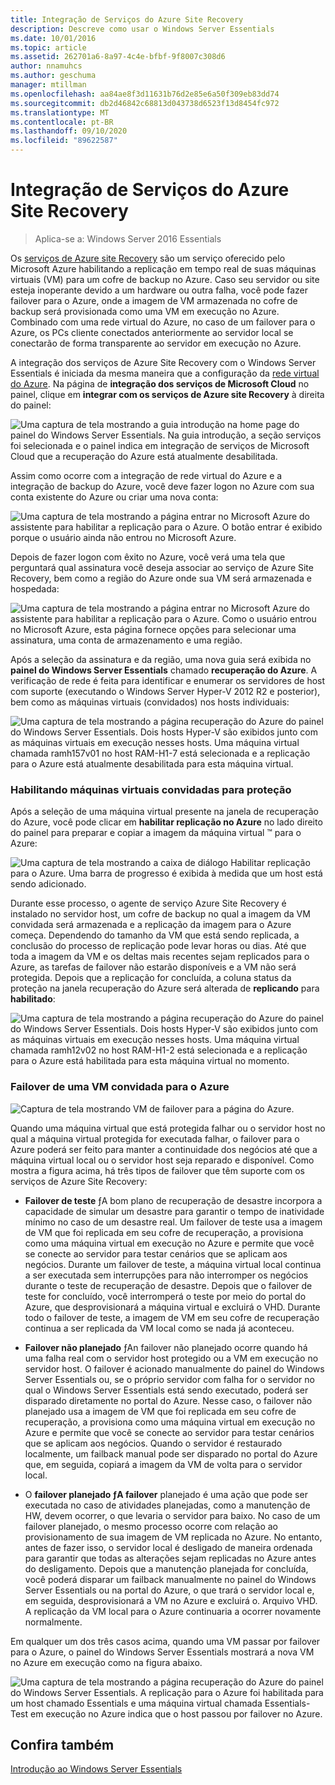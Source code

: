 ```yaml
---
title: Integração de Serviços do Azure Site Recovery
description: Descreve como usar o Windows Server Essentials
ms.date: 10/01/2016
ms.topic: article
ms.assetid: 262701a6-8a97-4c4e-bfbf-9f8007c308d6
author: nnamuhcs
ms.author: geschuma
manager: mtillman
ms.openlocfilehash: aa84ae8f3d11631b76d2e85e6a50f309eb83dd74
ms.sourcegitcommit: db2d46842c68813d043738d6523f13d8454fc972
ms.translationtype: MT
ms.contentlocale: pt-BR
ms.lasthandoff: 09/10/2020
ms.locfileid: "89622587"
---
```

# <a name="azure-site-recovery-services-integration"></a>Integração de Serviços do Azure Site Recovery

>Aplica-se a: Windows Server 2016 Essentials

Os [serviços de Azure site Recovery](/azure/site-recovery/) são um serviço oferecido pelo Microsoft Azure habilitando a replicação em tempo real de suas máquinas virtuais (VM) para um cofre de backup no Azure. Caso seu servidor ou site esteja inoperante devido a um hardware ou outra falha, você pode fazer failover para o Azure, onde a imagem de VM armazenada no cofre de backup será provisionada como uma VM em execução no Azure. Combinado com uma rede virtual do Azure, no caso de um failover para o Azure, os PCs cliente conectados anteriormente ao servidor local se conectarão de forma transparente ao servidor em execução no Azure.

A integração dos serviços de Azure Site Recovery com o Windows Server Essentials é iniciada da mesma maneira que a configuração da [rede virtual do Azure](azure-virtual-network-integration.md). Na página de **integração dos serviços de Microsoft Cloud** no painel, clique em **integrar com os serviços de Azure site Recovery** à direita do painel:

![Uma captura de tela mostrando a guia introdução na home page do painel do Windows Server Essentials. Na guia introdução, a seção serviços foi selecionada e o painel indica em integração de serviços de Microsoft Cloud que a recuperação do Azure está atualmente desabilitada.](media/azure-site-recovery-1.PNG)

Assim como ocorre com a integração de rede virtual do Azure e a integração de backup do Azure, você deve fazer logon no Azure com sua conta existente do Azure ou criar uma nova conta:

![Uma captura de tela mostrando a página entrar no Microsoft Azure do assistente para habilitar a replicação para o Azure. O botão entrar é exibido porque o usuário ainda não entrou no Microsoft Azure.](media/azure-site-recovery-2.PNG)

Depois de fazer logon com êxito no Azure, você verá uma tela que perguntará qual assinatura você deseja associar ao serviço de Azure Site Recovery, bem como a região do Azure onde sua VM será armazenada e hospedada:

![Uma captura de tela mostrando a página entrar no Microsoft Azure do assistente para habilitar a replicação para o Azure. Como o usuário entrou no Microsoft Azure, esta página fornece opções para selecionar uma assinatura, uma conta de armazenamento e uma região.](media/azure-site-recovery-3.PNG)

Após a seleção da assinatura e da região, uma nova guia será exibida no **painel do Windows Server Essentials** chamado **recuperação do Azure**. A verificação de rede é feita para identificar e enumerar os servidores de host com suporte (executando o Windows Server Hyper-V 2012 R2 e posterior), bem como as máquinas virtuais (convidados) nos hosts individuais:

![Uma captura de tela mostrando a página recuperação do Azure do painel do Windows Server Essentials. Dois hosts Hyper-V são exibidos junto com as máquinas virtuais em execução nesses hosts. Uma máquina virtual chamada ramh157v01 no host RAM-H1-7 está selecionada e a replicação para o Azure está atualmente desabilitada para esta máquina virtual.](media/azure-site-recovery-4.PNG)

### <a name="enabling-guest-virtual-machines-for-protection"></a>Habilitando máquinas virtuais convidadas para proteção

Após a seleção de uma máquina virtual presente na janela de recuperação do Azure, você pode clicar em **habilitar replicação no Azure** no lado direito do painel para preparar e copiar a imagem da máquina virtual &trade; para o Azure:

![Uma captura de tela mostrando a caixa de diálogo Habilitar replicação para o Azure. Uma barra de progresso é exibida à medida que um host está sendo adicionado.](media/azure-site-recovery-5.PNG)

Durante esse processo, o agente de serviço Azure Site Recovery é instalado no servidor host, um cofre de backup no qual a imagem da VM convidada será armazenada e a replicação da imagem para o Azure começa. Dependendo do tamanho da VM que está sendo replicada, a conclusão do processo de replicação pode levar horas ou dias. Até que toda a imagem da VM e os deltas mais recentes sejam replicados para o Azure, as tarefas de failover não estarão disponíveis e a VM não será protegida. Depois que a replicação for concluída, a coluna status da proteção na janela recuperação do Azure será alterada de **replicando** para **habilitado**:

![Uma captura de tela mostrando a página recuperação do Azure do painel do Windows Server Essentials. Dois hosts Hyper-V são exibidos junto com as máquinas virtuais em execução nesses hosts. Uma máquina virtual chamada ramh12v02 no host RAM-H1-2 está selecionada e a replicação para o Azure está habilitada para esta máquina virtual no momento.](media/azure-site-recovery-6.PNG)

### <a name="failover-of-a-guest-vm-to-azure"></a>Failover de uma VM convidada para o Azure

![Captura de tela mostrando VM de failover para a página do Azure.](media/azure-site-recovery-7.PNG)

Quando uma máquina virtual que está protegida falhar ou o servidor host no qual a máquina virtual protegida for executada falhar, o failover para o Azure poderá ser feito para manter a continuidade dos negócios até que a máquina virtual local ou o servidor host seja reparado e disponível. Como mostra a figura acima, há três tipos de failover que têm suporte com os serviços de Azure Site Recovery:

-   **Failover de teste** ƒA bom plano de recuperação de desastre incorpora a capacidade de simular um desastre para garantir o tempo de inatividade mínimo no caso de um desastre real. Um failover de teste usa a imagem de VM que foi replicada em seu cofre de recuperação, a provisiona como uma máquina virtual em execução no Azure e permite que você se conecte ao servidor para testar cenários que se aplicam aos negócios. Durante um failover de teste, a máquina virtual local continua a ser executada sem interrupções para não interromper os negócios durante o teste de recuperação de desastre. Depois que o failover de teste for concluído, você interromperá o teste por meio do portal do Azure, que desprovisionará a máquina virtual e excluirá o VHD. Durante todo o failover de teste, a imagem de VM em seu cofre de recuperação continua a ser replicada da VM local como se nada já aconteceu.

-   **Failover não planejado** ƒAn failover não planejado ocorre quando há uma falha real com o servidor host protegido ou a VM em execução no servidor host. O failover é acionado manualmente do painel do Windows Server Essentials ou, se o próprio servidor com falha for o servidor no qual o Windows Server Essentials está sendo executado, poderá ser disparado diretamente no portal do Azure. Nesse caso, o failover não planejado usa a imagem de VM que foi replicada em seu cofre de recuperação, a provisiona como uma máquina virtual em execução no Azure e permite que você se conecte ao servidor para testar cenários que se aplicam aos negócios. Quando o servidor é restaurado localmente, um failback manual pode ser disparado no portal do Azure que, em seguida, copiará a imagem da VM de volta para o servidor local.

-   O **failover planejado ƒA failover** planejado é uma ação que pode ser executada no caso de atividades planejadas, como a manutenção de HW, devem ocorrer, o que levaria o servidor para baixo. No caso de um failover planejado, o mesmo processo ocorre com relação ao provisionamento de sua imagem de VM replicada no Azure. No entanto, antes de fazer isso, o servidor local é desligado de maneira ordenada para garantir que todas as alterações sejam replicadas no Azure antes do desligamento. Depois que a manutenção planejada for concluída, você poderá disparar um failback manualmente no painel do Windows Server Essentials ou na portal do Azure, o que trará o servidor local e, em seguida, desprovisionará a VM no Azure e excluirá o. Arquivo VHD. A replicação da VM local para o Azure continuaria a ocorrer novamente normalmente.

Em qualquer um dos três casos acima, quando uma VM passar por failover para o Azure, o painel do Windows Server Essentials mostrará a nova VM no Azure em execução como na figura abaixo.

![Uma captura de tela mostrando a página recuperação do Azure do painel do Windows Server Essentials. A replicação para o Azure foi habilitada para um host chamado Essentials e uma máquina virtual chamada Essentials-Test em execução no Azure indica que o host passou por failover no Azure.](media/azure-site-recovery-8.PNG)

<a name="see-also"></a>Confira também
--------
[Introdução ao Windows Server Essentials](get-started.md)